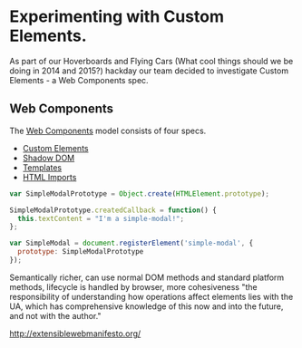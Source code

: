 Experimenting with Custom Elements.
===================================

As part of our Hoverboards and Flying Cars (What cool things should we be doing in 2014 and 2015?) hackday our team decided to investigate Custom Elements - a Web Components spec.

Web Components
--------------

The [Web Components](http://w3c.github.io/webcomponents/explainer/) model consists of four specs.

* [Custom Elements](http://w3c.github.io/webcomponents/spec/custom/)
* [Shadow DOM](http://w3c.github.io/webcomponents/spec/shadow/)
* [Templates](https://dvcs.w3.org/hg/webcomponents/raw-file/tip/spec/templates/index.html)
* [HTML Imports](http://w3c.github.io/webcomponents/spec/imports/)

```javascript
var SimpleModalPrototype = Object.create(HTMLElement.prototype);

SimpleModalPrototype.createdCallback = function() {
  this.textContent = "I'm a simple-modal!";
};

var SimpleModal = document.registerElement('simple-modal', {
  prototype: SimpleModalPrototype
});
```

Semantically richer, can use normal DOM methods and standard platform methods, lifecycle is handled by browser, more cohesiveness "the responsibility of understanding how operations affect elements lies with the UA, which has comprehensive knowledge of this now and into the future, and not with the author."


http://extensiblewebmanifesto.org/
